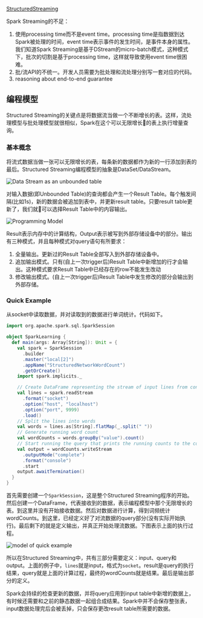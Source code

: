 [StructuredStreaming](https://zhuanlan.zhihu.com/p/51883927)

Spark Streaming的不足：
1. 使用processing time而不是event time。processing time是指数据到达Spark被处理的时间，event time表示事件的发生时间，是事件本身的属性。我们知道Spark Streaming是基于DStream的micro-batch模式，这种模式下，批次的切割是基于processing time，这样就导致使用event time很困难。
2. 批/流API的不统一。开发人员需要为批处理和流处理分别写一套对应的代码。
3. reasoning about end-to-end guarantee

## 编程模型
Structured Streaming的关键点是将数据流当做一个不断增长的表。这样，流处理模型与批处理模型就很相似，Spark在这个可以无限增长的表上执行增量查询。

### 基本概念

将流式数据当做一张可以无限增长的表，每条新的数据都作为新的一行添加到表的最后。Structured Streaming编程模型的抽象是DataSet/DataStream。

![Data Stream as an unbounded table](https://spark.apache.org/docs/latest/img/structured-streaming-stream-as-a-table.png)

对输入数据(即Unbounded Table)的查询都会产生一个Result Table。每个触发间隔(比如1s)，新的数据会被追加到表中，并更新result table。只要result table更新了，我们就可以选择Result Table中的内容输出。

![Programming Model](https://spark.apache.org/docs/latest/img/structured-streaming-model.png)

Result表示内存中的计算结构，Output表示被写到外部存储设备中的部分。输出有三种模式，并且每种模式对query语句有所要求：
1. 全量输出。更新过的Result Table全部写入到外部存储设备中。
2. 追加输出模式。只有(自上一次trigger后)Result Table中新增加的行才会输出。这种模式要求Result Table中已经存在的row不能发生改动
3. 修改输出模式。(自上一次trigger后)Result Table中发生修改的部分会输出到外部存储。

### Quick Example
从socket中读取数据，并对读取到的数据进行单词统计。代码如下。
```Scala
import org.apache.spark.sql.SparkSession

object SparkLearning {
  def main(args: Array[String]): Unit = {
    val spark = SparkSession
      .builder
      .master("local[2]")
      .appName("StructuredNetworkWordCount")
      .getOrCreate()
    import spark.implicits._

    // Create DataFrame representing the stream of input lines from connection to localhost:9999
    val lines = spark.readStream
      .format("socket")
      .option("host", "localhost")
      .option("port", 9999)
      .load()
    // Split the lines into words
    val words = lines.as[String].flatMap(_.split(" "))
    // Generate running word count
    val wordCounts = words.groupBy("value").count()
    // Start running the query that prints the running counts to the console
    val output = wordCounts.writeStream
      .outputMode("complete")
      .format("console")
      .start
    output.awaitTermination()
  }
}
```
首先需要创建一个`SparkSession`，这是整个Structured Streaming程序的开始。然后创建一个DataFrame，代表接收到的数据，表示编程模型中那个无限增长的表。到这里并没有开始接收数据。然后对数据进行计算，得到词频统计wordCounts。到这里，已经定义好了对流数据的query部分(没有实际开始执行)。最后剩下的就是定义输出，并真正开始处理流数据。下图表示上面的执行过程。

![model of quick example](https://spark.apache.org/docs/latest/img/structured-streaming-example-model.png)

所以在Structured Streaming中，共有三部分需要定义：input、query和output。上面的例子中，`lines`就是input，格式为`socket`。result是query的执行结果，query就是上面的计算过程，最终的wordCounts就是结果。最后是输出部分的定义。

Spark会持续的检查更新的数据，并将query应用到input table中新增的数据上，有时候还需要和之前的静态数据一起组合成结果。Spark中并不会保存整张表，input数据处理完后会被丢掉，只会保存更改result table所需要的数据。
